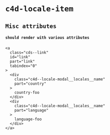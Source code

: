 # `c4d-locale-item`

## `Misc attributes`

####   `should render with various attributes`

```
<a
  class="cds--link"
  id="link"
  part="link"
  tabindex="0"
>
  <div
    class="c4d--locale-modal__locales__name"
    part="country"
  >
    country-foo
  </div>
  <div
    class="c4d--locale-modal__locales__name"
    part="language"
  >
    language-foo
  </div>
</a>

```

